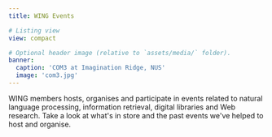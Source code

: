```yaml
---
title: WING Events

# Listing view
view: compact

# Optional header image (relative to `assets/media/` folder).
banner:
  caption: 'COM3 at Imagination Ridge, NUS'
  image: 'com3.jpg'
---
```


<p>
WING members hosts, organises and participate in events related to natural language processing, information retrieval, digital libraries and Web research.  Take a look at what's in store and the past events we've helped to host and organise.
</p>
